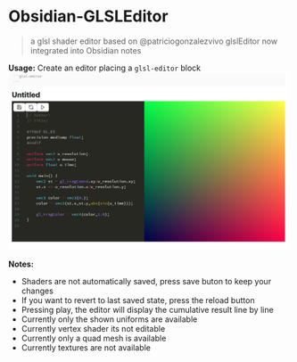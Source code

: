 # Obsidian-GLSLEditor
> a glsl shader editor based on @patriciogonzalezvivo glslEditor now integrated into Obsidian notes

**Usage:**
Create an editor placing a `glsl-editor` block 
![alt text](image-1.png)
![alt text](image.png)

**Notes:**
- Shaders are not automatically saved, press save buton to keep your changes
- If you want to revert to last saved state, press the reload button
- Pressing play, the editor will display the cumulative result line by line
- Currently only the shown uniforms are available
- Currently vertex shader its not editable
- Currently only a quad mesh is available
- Currently textures are not available